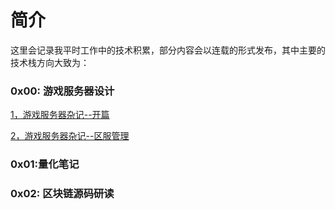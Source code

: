 # 简介

这里会记录我平时工作中的技术积累，部分内容会以连载的形式发布，其中主要的技术栈方向大致为：

### 0x00: 游戏服务器设计
[1，游戏服务器杂记--开篇](https://github.com/zuhd/blog/issues/1)

[2，游戏服务器杂记--区服管理](https://github.com/zuhd/blog/issues/2)

### 0x01:量化笔记

### 0x02: 区块链源码研读
